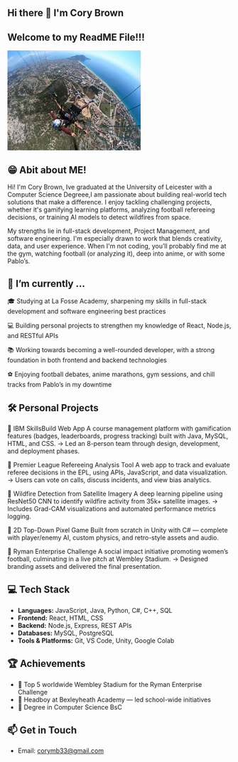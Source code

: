 ## Hi there 👋 I'm Cory Brown 

## Welcome to my ReadME File!!!


<img src="IMG_9345.jpeg" alt="Photo of Cory Brown" width="300"/>



## 😁 Abit about ME!

Hi! I'm Cory Brown, Ive graduated at the University of Leicester with a Computer Science Degreee,I am passionate about building real-world tech solutions that make a difference. I enjoy tackling challenging projects, whether it's gamifying learning platforms, analyzing football refereeing decisions, or training AI models to detect wildfires from space.

My strengths lie in full-stack development, Project Management, and software engineering. I'm especially drawn to work that blends creativity, data, and user experience. When I'm not coding, you’ll probably find me at the gym, watching football (or analyzing it), deep into anime, or with some Pablo’s.

## 🔭 I’m currently ...

🎓 Studying at La Fosse Academy, sharpening my skills in full-stack development and software engineering best practices

 💻 Building personal projects to strengthen my knowledge of React, Node.js, and RESTful APIs

📚 Working towards becoming a well-rounded developer, with a strong foundation in both frontend and backend technologies

⚽ Enjoying football debates, anime marathons, gym sessions, and chill tracks from Pablo’s in my downtime

## 🛠️ Personal Projects

🔹 IBM SkillsBuild Web App
A course management platform with gamification features (badges, leaderboards, progress tracking) built with Java, MySQL, HTML, and CSS.
→ Led an 8-person team through design, development, and deployment phases. 

🔹 Premier League Refereeing Analysis Tool
A web app to track and evaluate referee decisions in the EPL, using APIs, JavaScript, and data visualization.
→ Users can vote on calls, discuss incidents, and view bias analytics.

🔹 Wildfire Detection from Satellite Imagery
A deep learning pipeline using ResNet50 CNN to identify wildfire activity from 35k+ satellite images.
→ Includes Grad-CAM visualizations and automated performance metrics logging.

🔹 2D Top-Down Pixel Game
Built from scratch in Unity with C# — complete with player/enemy AI, custom physics, and retro-style assets and audio.

🔹 Ryman Enterprise Challenge
A social impact initiative promoting women’s football, culminating in a live pitch at Wembley Stadium.
→ Designed branding assets and delivered the final presentation.

## 💻 Tech Stack
- **Languages:** JavaScript, Java, Python, C#, C++, SQL
- **Frontend:** React, HTML, CSS
- **Backend:** Node.js, Express, REST APIs
- **Databases:** MySQL, PostgreSQL
- **Tools & Platforms:** Git, VS Code, Unity, Google Colab

## 🏆 Achievements
- 🎤 Top 5 worldwide Wembley Stadium for the Ryman Enterprise Challenge
- 🏅 Headboy at Bexleyheath Academy — led school-wide initiatives
- 🧠 Degree in Computer Science BsC


## 📫 Get in Touch
- Email: [corymb33@gmail.com](mailto:corymb33@gmail.com)




